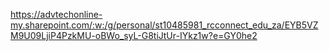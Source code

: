 https://advtechonline-my.sharepoint.com/:w:/g/personal/st10485981_rcconnect_edu_za/EYB5VZM9U09LjiP4PzkMU-oBWo_syL-G8tiJtUr-IYkz1w?e=GY0he2
